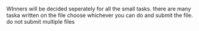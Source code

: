 WInners will be decided seperately for all the small tasks.
there are many taska written on the file choose whichever you can do and submit the file. 
do not submit multiple files 
